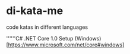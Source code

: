 # di-kata-me
code katas in different languages

''''''C# 
.NET Core 1.0 Setup
(Windows)[https://www.microsoft.com/net/core#windows]
